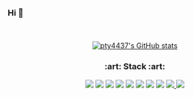 ### Hi 👋
<br/>
<p align="center">
  <a href="https://github.com/anuraghazra/github-readme-stats" target="_blank" noreferrer noopner>
    <img src="https://github-readme-stats.vercel.app/api?username=pty4437" alt="pty4437's GitHub stats" title="pty4437's GitHub stats" />
  </a>
</p>

<h3 align="center">  :art: Stack :art: </h3>
<p align="center">
  <img src="https://img.shields.io/badge/python-000000?style=flat-square&logo=python&logoColor=white"/>
  
  <img src="https://img.shields.io/badge/Java-764ABC?style=flat-square&logo=Java&logoColor=white"/>
  
  <img src="https://img.shields.io/badge/C++-311C87?style=flat-square&logo=C++&logoColor=white"/>
  
  <img src="https://img.shields.io/badge/C-311C87?style=flat-square&logo=C&logoColor=white"/>
  
  <img src="https://img.shields.io/badge/Javascript-3178C6?style=flat-square&logo=Javascript&logoColor=white"/>
  
  <img src="https://img.shields.io/badge/Unity-1572B6?style=flat-square&logo=Unity&logoColor=white"/>
  
  <img src="https://img.shields.io/badge/Solidity-8DD6F9?style=flat-square&logo=solidity&logoColor=black"/>
  
  <img src="https://img.shields.io/badge/CUDA-EC4A3F?style=flat-square&logo=CUDA&logoColor=white"/>
  
  <a href="https://www.instagram.com/od_nh/" target="_blank" noreferrer noopner>
    <img src="https://img.shields.io/badge/Instagram-E4405F?style=flat-square&logo=instagram&logoColor=white"/>
  </a>
  
  <img src="https://img.shields.io/badge/StyledComponent-DB7093?style=flat-square&logo=styled-components&logoColor=white"/>
  
</p>

<!--
**pty4437/pty4437** is a ✨ _special_ ✨ repository because its `README.md` (this file) appears on your GitHub profile.
Here are some ideas to get you started:
- 🔭 I’m currently working on ...
- 🌱 I’m currently learning ...
- 👯 I’m looking to collaborate on ...
- 🤔 I’m looking for help with …
- 💬 Ask me about …
- 📫 How to reach me: …
- 😄 Pronouns: …
- ⚡ Fun fact: …
—>
